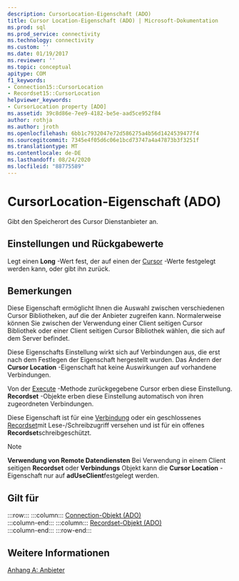 ```yaml
---
description: CursorLocation-Eigenschaft (ADO)
title: Cursor Location-Eigenschaft (ADO) | Microsoft-Dokumentation
ms.prod: sql
ms.prod_service: connectivity
ms.technology: connectivity
ms.custom: ''
ms.date: 01/19/2017
ms.reviewer: ''
ms.topic: conceptual
apitype: COM
f1_keywords:
- Connection15::CursorLocation
- Recordset15::CursorLocation
helpviewer_keywords:
- CursorLocation property [ADO]
ms.assetid: 39c8d86e-7ee9-4182-be5e-aad5ce952f84
author: rothja
ms.author: jroth
ms.openlocfilehash: 6bb1c7932047e72d586275a4b56d1424539477f4
ms.sourcegitcommit: 7345e4f05d6c06e1bcd73747a4a47873b3f3251f
ms.translationtype: MT
ms.contentlocale: de-DE
ms.lasthandoff: 08/24/2020
ms.locfileid: "88775589"
---
```

# <a name="cursorlocation-property-ado"></a>CursorLocation-Eigenschaft (ADO)
Gibt den Speicherort des Cursor Dienstanbieter an.  
  
## <a name="settings-and-return-values"></a>Einstellungen und Rückgabewerte  
 Legt einen **Long** -Wert fest, der auf einen der [Cursor](./cursorlocationenum.md) -Werte festgelegt werden kann, oder gibt ihn zurück.  
  
## <a name="remarks"></a>Bemerkungen  
 Diese Eigenschaft ermöglicht Ihnen die Auswahl zwischen verschiedenen Cursor Bibliotheken, auf die der Anbieter zugreifen kann. Normalerweise können Sie zwischen der Verwendung einer Client seitigen Cursor Bibliothek oder einer Client seitigen Cursor Bibliothek wählen, die sich auf dem Server befindet.  
  
 Diese Eigenschafts Einstellung wirkt sich auf Verbindungen aus, die erst nach dem Festlegen der Eigenschaft hergestellt wurden. Das Ändern der **Cursor Location** -Eigenschaft hat keine Auswirkungen auf vorhandene Verbindungen.  
  
 Von der [Execute](./execute-method-ado-connection.md) -Methode zurückgegebene Cursor erben diese Einstellung. **Recordset** -Objekte erben diese Einstellung automatisch von ihren zugeordneten Verbindungen.  
  
 Diese Eigenschaft ist für eine [Verbindung](./connection-object-ado.md) oder ein geschlossenes [Recordset](./recordset-object-ado.md)mit Lese-/Schreibzugriff versehen und ist für ein offenes **Recordset**schreibgeschützt.  
  
> [!NOTE]
>  **Verwendung von Remote Datendiensten** Bei Verwendung in einem Client seitigen **Recordset** oder **Verbindungs** Objekt kann die **Cursor Location** -Eigenschaft nur auf **adUseClient**festgelegt werden.  
  
## <a name="applies-to"></a>Gilt für  

:::row:::
    :::column:::
        [Connection-Objekt (ADO)](./connection-object-ado.md)  
    :::column-end:::
    :::column:::
        [Recordset-Objekt (ADO)](./recordset-object-ado.md)  
    :::column-end:::
:::row-end:::

## <a name="see-also"></a>Weitere Informationen  
 [Anhang A: Anbieter](../../guide/appendixes/appendix-a-providers.md)